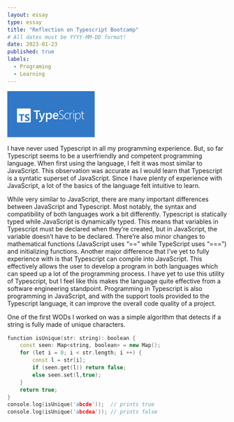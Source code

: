 ```yaml
---
layout: essay
type: essay
title: "Reflection on Typescript Bootcamp"
# All dates must be YYYY-MM-DD format!
date: 2023-01-23
published: true
labels:
  - Programing
  - Learning
---
```


<img width="200px" class="rounded float-start pe-4" src="../img/typeS_im.png">

I have never used Typescript in all my programming experience. But, so far Typescript seems to be a userfriendly and competent programming language. When first using the language, I felt it was most similar to JavaScript. This observation was accurate as I would learn that Typescript is a syntatic superset of JavaScript. Since I have plenty of experience with JavaScript, a lot of the basics of the language felt intuitive to learn. 

While very similar to JavaScript, there are many important differences between JavaScript and Typescript. Most notably, the syntax and compatibility of both languages work a bit differently. Typescript is statically typed while JavaScript is dynamically typed. This means that variables in Typescript must be declared when they’re created, but in JavaScript, the variable doesn’t have to be declared. There’re also minor changes to mathematical functions (JavaScript uses “==” while TypeScript uses “===”) and initializing functions. Another major difference that I’ve yet to fully experience with is that Typescript can compile into JavaScript. This effectively allows the user to develop a program in both languages which can speed up a lot of the programming process. I have yet to use this utility of Typescript, but I feel like this makes the language quite effective from a software engineering standpoint. Programming in Typescript is also programming in JavaScript, and with the support tools provided to the Typescript language, it can improve the overall code quality of a project.  

One of the first WODs I worked on was a simple algorithm that detects if a string is fully made of unique characters. 

```cpp
function isUnique(str: string): boolean {
    const seen: Map<string, boolean> = new Map();
    for (let i = 0; i < str.length; i ++) {
        const l = str[i];
        if (seen.get(l)) return false;
        else seen.set(l,true);
    }
    return true;
}
console.log(isUnique('abcde'));  // prints true
console.log(isUnique('abcdea')); // prints false
```


